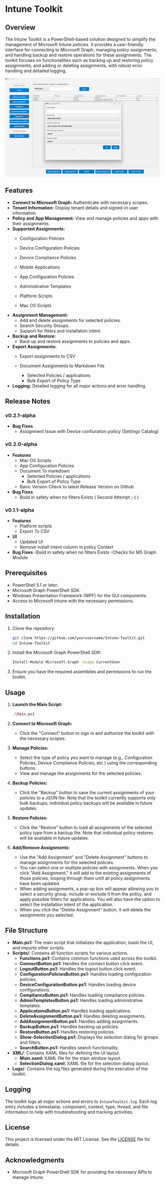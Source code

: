 # Intune Toolkit

## Overview

The Intune Toolkit is a PowerShell-based solution designed to simplify the management of Microsoft Intune policies. It provides a user-friendly interface for connecting to Microsoft Graph, managing policy assignments, and handling backup and restore operations for these assignments. The toolkit focuses on functionalities such as backing up and restoring policy assignments, and adding or deleting assignments, with robust error handling and detailed logging.

![Intune Toolkit Interface](image.png)

## Features

- **Connect to Microsoft Graph:** Authenticate with necessary scopes.
- **Tenant Information:** Display tenant details and signed-in user information.
- **Policy and App Management:** View and manage policies and apps with their assignments.
- **Supported Assignments:**
  - Configuration Policies
  - Device Configuration Policies
  - Device Compliance Policies
  - Mobile Applications
  - App Configuration Policies
  - Administrative Templates
  - Platform Scripts

  - Mac OS Scripts
- **Assignment Management:**
  - Add and delete assignments for selected policies.
  - Search Security Groups.
  - Support for filters and installation intent.
- **Backup and Restore:**
  - Back up and restore assignments to policies and apps.
- **Export Assignments:**
  - Export assignments to CSV

  - Document Assignments to Markdown File
    - Selected Policies / applications
    - Bulk Export of Policy Type
- **Logging:** Detailed logging for all major actions and error handling.

## Release Notes
### v0.2.1-alpha
- **Bug Fixes**
  - Assignment Issue with Device confiuration poilicy (Settings Catalog)

### v0.2.0-alpha
- **Features**
  - Mac OS Scripts
  - App Configuration Policies
  - Document To markdown
    - Selected Policies / applications
    - Bulk Export of Policy Type
  - Basic Version Check to latest Release Version on Github
- **Bug Fixes**
  - Build in safety when no filters Exists ( Second Attempt ;-) )

### v0.1.1-alpha
- **Features**
  - Platform scripts
  - Export To CSV
- **UI**
  - Updated UI
  - Remove install intent column in policy Context
- **Bug Fixes**
  -Build in safety when no filters Exists
  -Checks for MS Graph Module


## Prerequisites

- PowerShell 5.1 or later.
- Microsoft Graph PowerShell SDK.
- Windows Presentation Framework (WPF) for the GUI components.
- Access to Microsoft Intune with the necessary permissions.

## Installation

1. Clone the repository:
    ```sh
    git clone https://github.com/yourusername/Intune-Toolkit.git
    cd Intune-Toolkit
    ```

2. Install the Microsoft Graph PowerShell SDK:
    ```sh
    Install-Module Microsoft.Graph -Scope CurrentUser
    ```

3. Ensure you have the required assemblies and permissions to run the toolkit.

## Usage

1. **Launch the Main Script:**
    ```sh
    .\Main.ps1
    ```

2. **Connect to Microsoft Graph:**
    - Click the "Connect" button to sign in and authorize the toolkit with the necessary scopes.

3. **Manage Policies:**
    - Select the type of policy you want to manage (e.g., Configuration Policies, Device Compliance Policies, etc.) using the corresponding buttons.
    - View and manage the assignments for the selected policies.

4. **Backup Policies:**
    - Click the "Backup" button to save the current assignments of your policies to a JSON file. Note that the toolkit currently supports only bulk backups; individual policy backups will be available in future updates.

5. **Restore Policies:**
    - Click the "Restore" button to load all assignments of the selected policy type from a backup file. Note that individual policy restores will be available in future updates.

6. **Add/Remove Assignments:**
    - Use the "Add Assignment" and "Delete Assignment" buttons to manage assignments for the selected policies.
    - You can select one or multiple policies with assignments. When you click "Add Assignment," it will add to the existing assignments of those policies, looping through them until all policy assignments have been updated. 
    - When adding assignments, a pop-up box will appear allowing you to select a security group, include or exclude it from the policy, and apply possible filters for applications. You will also have the option to select the installation intent of the application.
    - When you click the "Delete Assignment" button, it will delete the assignments you selected.

## File Structure

- **Main.ps1:** The main script that initializes the application, loads the UI, and imports other scripts.
- **Scripts/**: Contains all function scripts for various actions.
  - **Functions.ps1:** Contains common functions used across the toolkit.
  - **ConnectButton.ps1:** Handles the connect button click event.
  - **LogoutButton.ps1:** Handles the logout button click event.
  - **ConfigurationPoliciesButton.ps1:** Handles loading configuration policies.
  - **DeviceConfigurationButton.ps1:** Handles loading device configurations.
  - **ComplianceButton.ps1:** Handles loading compliance policies.
  - **AdminTemplatesButton.ps1:** Handles loading administrative templates.
  - **ApplicationsButton.ps1:** Handles loading applications.
  - **DeleteAssignmentButton.ps1:** Handles deleting assignments.
  - **AddAssignmentButton.ps1:** Handles adding assignments.
  - **BackupButton.ps1:** Handles backing up policies.
  - **RestoreButton.ps1:** Handles restoring policies.
  - **Show-SelectionDialog.ps1:** Displays the selection dialog for groups and filters.
  - **SearchButton.ps1:** Handles search functionality.
- **XML/**: Contains XAML files for defining the UI layout.
  - **Main.xaml:** XAML file for the main window layout.
  - **SelectionDialog.xaml:** XAML file for the selection dialog layout.
- **Logs/**: Contains the log files generated during the execution of the toolkit.

## Logging

The toolkit logs all major actions and errors to `IntuneToolkit.log`. Each log entry includes a timestamp, component, context, type, thread, and file information to help with troubleshooting and tracking activities.

## License

This project is licensed under the MIT License. See the [LICENSE](LICENSE) file for details.

## Acknowledgments

- Microsoft Graph PowerShell SDK for providing the necessary APIs to manage Intune.
